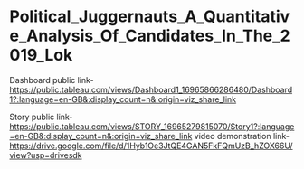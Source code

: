# Political_Juggernauts_A_Quantitative_Analysis_Of_Candidates_In_The_2019_Lok


Dashboard public link-https://public.tableau.com/views/Dashboard1_16965866286480/Dashboard1?:language=en-GB&:display_count=n&:origin=viz_share_link

Story public link-https://public.tableau.com/views/STORY_16965279815070/Story1?:language=en-GB&:display_count=n&:origin=viz_share_link
video demonstration link-https://drive.google.com/file/d/1Hyb1Oe3JtQE4GAN5FkFQmUzB_hZOX66U/view?usp=drivesdk
